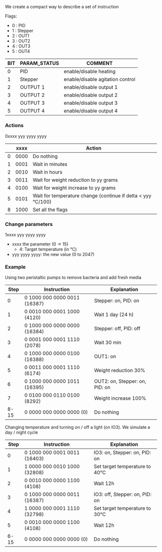 ##

We create a compact way to describe a set of instruction

Flags:

- 0 : PID
- 1 : Stepper
- 2 : OUT1
- 3 : OUT2
- 4 : OUT3
- 5 : OUT4

| BIT | PARAM_STATUS | COMMENT                          |
| --- | ------------ | -------------------------------- |
| 0   | PID          | enable/disable heating           |
| 1   | Stepper      | enable/disable agitation control |
| 2   | OUTPUT 1     | enable/disable output 1          |
| 3   | OUTPUT 2     | enable/disable output 2          |
| 4   | OUTPUT 3     | enable/disable output 3          |
| 5   | OUTPUT 4     | enable/disable output 4          |

### Actions

0xxxx yyy yyyy yyyy

|     | xxxx | Action                                                       |
| --- | ---- | ------------------------------------------------------------ |
| 0   | 0000 | Do nothing                                                   |
| 1   | 0001 | Wait in minutes                                              |
| 2   | 0010 | Wait in hours                                                |
| 3   | 0011 | Wait for weight reduction to yy grams                        |
| 4   | 0100 | Wait for weight increase to yy grams                         |
| 5   | 0101 | Wait for temperature change (continue if delta < yyy °C/100) |
| 8   | 1000 | Set all the flags                                            |

### Change parameters

1xxxx yyy yyyy yyyy

- xxxx the parameter (0 -> 15)
  - 4: Target temperature (in °C)
- yyy yyyy yyyy: the new value (0 to 2047)

### Example

Using two peristaltic pumps to remove bacteria and add fresh media

| Step | Instruction                  | Explanation                    |
| ---- | ---------------------------- | ------------------------------ |
| 0    | 0 1000 000 0000 0011 (16387) | Stepper: on, PID: on           |
| 1    | 0 0010 000 0001 1000 (4120)  | Wait 1 day (24 h)              |
| 2    | 0 1000 000 0000 0000 (16384) | Stepper: off, PID: off         |
| 3    | 0 0001 000 0001 1110 (2078)  | Wait 30 min                    |
| 4    | 0 1000 000 0000 0100 (16388) | OUT1: on                       |
| 5    | 0 0011 000 0001 1110 (6174)  | Weight reduction 30%           |
| 6    | 0 1000 000 0000 1011 (16395) | OUT2: on, Stepper: on, PID: on |
| 7    | 0 0100 000 0110 0100 (8292)  | Weight increase 100%           |
| 8-15 | 0 0000 000 0000 0000 (0)     | Do nothing                     |

Changing temperature and turning on / off a light (on IO3).
We simulate a day / night cycle

| Step | Instruction                  | Explanation                    |
| ---- | ---------------------------- | ------------------------------ |
| 0    | 0 1000 000 0001 0011 (16403) | IO3: on, Stepper: on, PID: on  |
| 1    | 1 0000 000 0010 1000 (32808) | Set target temperature to 40°C |
| 2    | 0 0010 000 0000 1100 (4108)  | Wait 12h                       |
| 3    | 0 1000 000 0000 0011 (16387) | IO3: off, Stepper: on, PID: on |
| 4    | 1 0000 000 0001 1110 (32798) | Set target temperature to 30°C |
| 5    | 0 0010 000 0000 1100 (4108)  | Wait 12h                       |
| 6-15 | 0 0000 000 0000 0000 (0)     | Do nothing                     |
